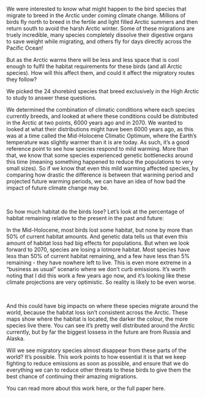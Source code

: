 We were interested to know what might happen to the bird species that migrate to breed in the Arctic under coming climate change. Millions of birds fly north to breed in the fertile and light filled Arctic summers and then return south to avoid the harsh Arctic winter. Some of these migrations are truely incredible, many species completely dissolve their digestive organs to save weight while migrating, and others fly for days directly across the Pacific Ocean!

But as the Arctic warms there will be less and less space that is cool enough to fulfil the habitat requirements for these birds (and all Arctic species). How will this affect them, and could it affect the migratory routes they follow?

We picked the 24 shorebird species that breed exclusively in the High Arctic to study to answer these questions.



We determined the combination of climatic conditions where each species currently breeds, and looked at where these conditions could be distributed in the Arctic at two points, 6000 years ago and in 2070. We wanted to looked at what their distributions might have been 6000 years ago, as this was at a time called the Mid-Holocene Climatic Optimum, where the Earth’s temperature was slightly warmer than it is are today. As such, it’s a good reference point to see how species respond to mild warming. More than that, we know that some species experienced genetic bottlenecks around this time (meaning something happened to reduce the populations to very small sizes). So if we know that even this mild warming affected species, by comparing how drastic the difference is between that warming period and projected future warming periods, we can have an idea of how bad the impact of future climate change may be.

​

So how much habitat do the birds lose? Let’s look at the percentage of habitat remaining relative to the present in the past and future:


In the Mid-Holocene, most birds lost some habitat, but none by more than 50% of current habitat amounts. And genetic data tells us that even this amount of habitat loss had big effects for populations. But when we look forward to 2070, species are losing a lotmore habitat. Most species have less than 50% of current habitat remaining, and a few have less than 5% remaining - they have nowhere left to live. This is even more extreme in a “business as usual” scenario where we don’t curb emissions. It’s worth noting that I did this work a few years ago now, and it’s looking like these climate projections are very optimistic. So reality is likely to be even worse.

​

And this could have big impacts on where these species migrate around the world, because the habitat loss isn’t consistent across the Arctic. These maps show where the habitat is located, the darker the colour, the more species live there. You can see it’s pretty well distributed around the Arctic currently, but by far the biggest lossess in the future are from Russia and Alaska.

Will we see migratory species almost disappear from these parts of the world? It’s possible. This work points to how essential it is that we keep fighting to reduce emissions as soon as possible, and ensure that we do everything we can to reduce other threats to these birds to give them the best chance of continuing their amazing migrations.

You can read more about this work here, or the full paper here.